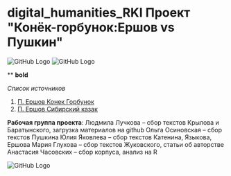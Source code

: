 # digital_humanities_RKI Проект "Конёк-горбунок:Ершов vs Пушкин"

![GitHub Logo](https://pp.userapi.com/c830508/v830508951/cedeb/xgYEmcG8n7I.jpg)
![GitHub Logo](https://pp.userapi.com/c846217/v846217951/1e0f3/mfcRI4KH-wk.jpg)


**
**bold**

*Список источников*
1. [П. Ершов Конек Горбунок](https://solnet.ee/skazki/777)
2. [П. Ершов Cибирский казак](http://libverse.ru/yershov/sibirskii-kazak.html)





**Рабочая группа проекта**: 
Людмила Лучкова – сбор текстов Крылова и Баратынского, загрузка материалов на github 
Ольга Осиновская – сбор текстов Пушкина 
Юлия Яковлева – сбор текстов Катенина, Языкова, Ершова 
Мария Глухова – сбор текстов Жуковского, статьи об авторстве 
Анастасия Часовских – сбор корпуса, анализ на R

![GitHub Logo](https://www.hse.ru/images/main_en/hse_ru_logo.svg)
